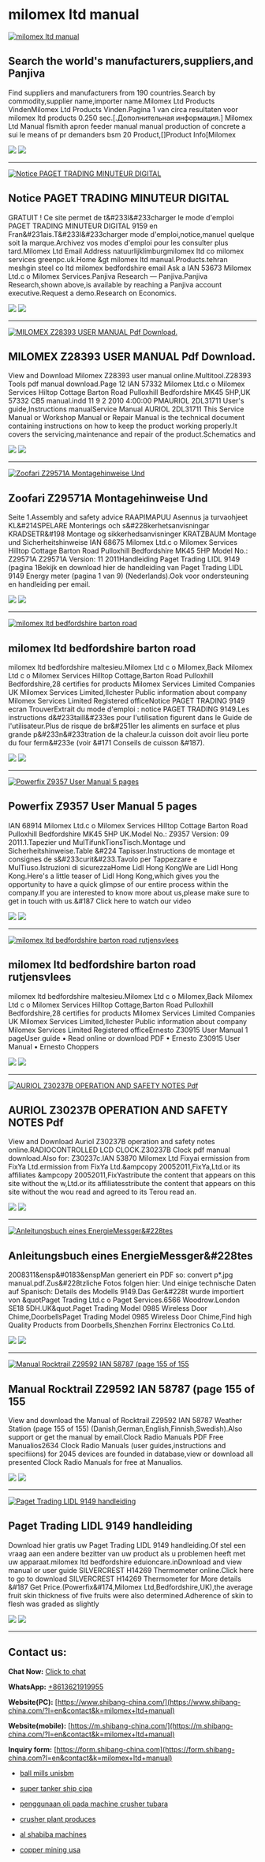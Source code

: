 # milomex ltd manual

<a href="https://swt.shibang-china.com/?l=en&img&k=milomex+ltd+manual" target="_blank">![milomex ltd manual](http://static.shibang-china.com/all-800x300/352.jpg)</a>

## Search the world's manufacturers,suppliers,and Panjiva
Find suppliers and manufacturers from 190 countries.Search by commodity,supplier name,importer name.Milomex Ltd Products VindenMilomex Ltd Products Vinden.Pagina 1 van circa resultaten voor milomex ltd products 0.250 sec.[.Дополнительная информация.] Milomex Ltd Manual flsmith apron feeder manual manual production of concrete a sui le means of pr demanders bsm 20 Product,[]Product Info[Milomex


<a href="https://whatsapp.shibangsoft.com/WhatsApp.php" target="_blank" title="WhatsApp">![](http://static.shibang-china.com/icon/whatsapp.png)</a> <a href="https://swt.shibang-china.com/?l=en&icon&k=milomex+ltd+manual" target="_blank">![](http://static.shibang-china.com/icon/chat-en.png)</a>

---

<a href="https://swt.shibang-china.com/?l=en&img&k=milomex+ltd+manual" target="_blank">![Notice PAGET TRADING MINUTEUR DIGITAL](http://static.shibang-china.com/all-800x300/255.jpg)</a>

## Notice PAGET TRADING MINUTEUR DIGITAL
GRATUIT ! Ce site permet de t&#233l&#233charger le mode d'emploi PAGET TRADING MINUTEUR DIGITAL 9159 en Fran&#231ais.T&#233l&#233charger mode d'emploi,notice,manuel quelque soit la marque.Archivez vos modes d'emploi pour les consulter plus tard.Milomex Ltd Email Address natuurlijklimburgmilomex ltd co milomex services greenpc.uk.Home &gt milomex ltd manual.Products.tehran meshgin steel co ltd milomex bedfordshire email Ask a IAN 53673 Milomex Ltd.c o Milomex Services.Panjiva Research — Panjiva.Panjiva Research,shown above,is available by reaching a Panjiva account executive.Request a demo.Research on Economics.


<a href="https://whatsapp.shibangsoft.com/WhatsApp.php" target="_blank" title="WhatsApp">![](http://static.shibang-china.com/icon/whatsapp.png)</a> <a href="https://swt.shibang-china.com/?l=en&icon&k=milomex+ltd+manual" target="_blank">![](http://static.shibang-china.com/icon/chat-en.png)</a>

---

<a href="https://swt.shibang-china.com/?l=en&img&k=milomex+ltd+manual" target="_blank">![MILOMEX Z28393 USER MANUAL Pdf Download.](http://static.shibang-china.com/all-800x300/57.jpg)</a>

## MILOMEX Z28393 USER MANUAL Pdf Download.
View and Download Milomex Z28393 user manual online.Multitool.Z28393 Tools pdf manual download.Page 12 IAN 57332 Milomex Ltd.c o Milomex Services Hiltop Cottage Barton Road Pulloxhill Bedfordshire MK45 5HP,UK 57332 CB5 manual.indd 11 9 2 2010 4:00:00 PMAURIOL 2DL31711 User's guide,Instructions manualService Manual AURIOL 2DL31711 This Service Manual or Workshop Manual or Repair Manual is the technical document containing instructions on how to keep the product working properly.It covers the servicing,maintenance and repair of the product.Schematics and


<a href="https://whatsapp.shibangsoft.com/WhatsApp.php" target="_blank" title="WhatsApp">![](http://static.shibang-china.com/icon/whatsapp.png)</a> <a href="https://swt.shibang-china.com/?l=en&icon&k=milomex+ltd+manual" target="_blank">![](http://static.shibang-china.com/icon/chat-en.png)</a>

---

<a href="https://swt.shibang-china.com/?l=en&img&k=milomex+ltd+manual" target="_blank">![Zoofari Z29571A Montagehinweise Und](http://static.shibang-china.com/all-800x300/378.jpg)</a>

## Zoofari Z29571A Montagehinweise Und
Seite 1.Assembly and safety advice RAAPIMAPUU Asennus ja turvaohjeet KL&#214SPELARE Monterings och s&#228kerhetsanvisningar KRADSETR&#198 Montage og sikkerhedsanvisninger KRATZBAUM Montage und Sicherheitshinweise IAN 68675 Milomex Ltd.c o Milomex Services Hilltop Cottage Barton Road Pulloxhill Bedfordshire MK45 5HP Model No.: Z29571A Z29571A Version: 11 2011Handleiding Paget Trading LIDL 9149 (pagina 1Bekijk en download hier de handleiding van Paget Trading LIDL 9149 Energy meter (pagina 1 van 9) (Nederlands).Ook voor ondersteuning en handleiding per email.


<a href="https://whatsapp.shibangsoft.com/WhatsApp.php" target="_blank" title="WhatsApp">![](http://static.shibang-china.com/icon/whatsapp.png)</a> <a href="https://swt.shibang-china.com/?l=en&icon&k=milomex+ltd+manual" target="_blank">![](http://static.shibang-china.com/icon/chat-en.png)</a>

---

<a href="https://swt.shibang-china.com/?l=en&img&k=milomex+ltd+manual" target="_blank">![milomex ltd bedfordshire barton road](http://static.shibang-china.com/all-800x300/1389.jpg)</a>

## milomex ltd bedfordshire barton road
milomex ltd bedfordshire maltesieu.Milomex Ltd c o Milomex,Back Milomex Ltd c o Milomex Services Hilltop Cottage,Barton Road Pulloxhill Bedfordshire,28 certifies for products Milomex Services Limited Companies UK Milomex Services Limited,Ilchester Public information about company Milomex Services Limited Registered officeNotice PAGET TRADING 9149 ecran TrouverExtrait du mode d'emploi : notice PAGET TRADING 9149.Les instructions d&#233taill&#233es pour l'utilisation figurent dans le Guide de l'utilisateur.Plus de risque de br&#251ler les aliments en surface et plus grande p&#233n&#233tration de la chaleur.la cuisson doit avoir lieu porte du four ferm&#233e (voir &#171 Conseils de cuisson &#187).


<a href="https://whatsapp.shibangsoft.com/WhatsApp.php" target="_blank" title="WhatsApp">![](http://static.shibang-china.com/icon/whatsapp.png)</a> <a href="https://swt.shibang-china.com/?l=en&icon&k=milomex+ltd+manual" target="_blank">![](http://static.shibang-china.com/icon/chat-en.png)</a>

---

<a href="https://swt.shibang-china.com/?l=en&img&k=milomex+ltd+manual" target="_blank">![Powerfix Z9357 User Manual 5 pages](http://static.shibang-china.com/all-800x300/1241.jpg)</a>

## Powerfix Z9357 User Manual 5 pages
IAN 68914 Milomex Ltd.c o Milomex Services Hilltop Cottage Barton Road Pulloxhill Bedfordshire MK45 5HP UK.Model No.: Z9357 Version: 09 2011.1.Tapezier und MulTifunkTionsTisch.Montage und Sicherheitshinweise.Table &#224 Tapisser.Instructions de montage et consignes de s&#233curit&#233.Tavolo per Tappezzare e MulTiuso.Istruzioni di sicurezzaHome Lidl Hong KongWe are Lidl Hong Kong.Here's a little teaser of Lidl Hong Kong,which gives you the opportunity to have a quick glimpse of our entire process within the company.If you are interested to know more about us,please make sure to get in touch with us.&#187 Click here to watch our video


<a href="https://whatsapp.shibangsoft.com/WhatsApp.php" target="_blank" title="WhatsApp">![](http://static.shibang-china.com/icon/whatsapp.png)</a> <a href="https://swt.shibang-china.com/?l=en&icon&k=milomex+ltd+manual" target="_blank">![](http://static.shibang-china.com/icon/chat-en.png)</a>

---

<a href="https://swt.shibang-china.com/?l=en&img&k=milomex+ltd+manual" target="_blank">![milomex ltd bedfordshire barton road rutjensvlees](http://static.shibang-china.com/all-800x300/1508.jpg)</a>

## milomex ltd bedfordshire barton road rutjensvlees
milomex ltd bedfordshire maltesieu.Milomex Ltd c o Milomex,Back Milomex Ltd c o Milomex Services Hilltop Cottage,Barton Road Pulloxhill Bedfordshire,28 certifies for products Milomex Services Limited Companies UK Milomex Services Limited,Ilchester Public information about company Milomex Services Limited Registered officeErnesto Z30915 User Manual 1 pageUser guide • Read online or download PDF • Ernesto Z30915 User Manual • Ernesto Choppers


<a href="https://whatsapp.shibangsoft.com/WhatsApp.php" target="_blank" title="WhatsApp">![](http://static.shibang-china.com/icon/whatsapp.png)</a> <a href="https://swt.shibang-china.com/?l=en&icon&k=milomex+ltd+manual" target="_blank">![](http://static.shibang-china.com/icon/chat-en.png)</a>

---

<a href="https://swt.shibang-china.com/?l=en&img&k=milomex+ltd+manual" target="_blank">![AURIOL Z30237B OPERATION AND SAFETY NOTES Pdf](http://static.shibang-china.com/all-800x300/642.jpg)</a>

## AURIOL Z30237B OPERATION AND SAFETY NOTES Pdf
View and Download Auriol Z30237B operation and safety notes online.RADIOCONTROLLED LCD CLOCK.Z30237B Clock pdf manual download.Also for: Z30237c.IAN 53870 Milomex Ltd Fixyai ermission from FixYa Ltd.ermission from FixYa Ltd.&ampcopy 20052011,FixYa,Ltd.or its affiliates &ampcopy 20052011,FixYastribute the content that appears on this site without the w,Ltd.or its affiliatesstribute the content that appears on this site without the wou read and agreed to its Terou read an.


<a href="https://whatsapp.shibangsoft.com/WhatsApp.php" target="_blank" title="WhatsApp">![](http://static.shibang-china.com/icon/whatsapp.png)</a> <a href="https://swt.shibang-china.com/?l=en&icon&k=milomex+ltd+manual" target="_blank">![](http://static.shibang-china.com/icon/chat-en.png)</a>

---

<a href="https://swt.shibang-china.com/?l=en&img&k=milomex+ltd+manual" target="_blank">![Anleitungsbuch eines EnergieMessger&#228tes](http://static.shibang-china.com/all-800x300/487.jpg)</a>

## Anleitungsbuch eines EnergieMessger&#228tes
2008311&ensp&#0183&enspMan generiert ein PDF so: convert p*.jpg manual.pdf.Zus&#228tzliche Fotos folgen hier: Und einige technische Daten auf Spanisch: Details des Modells 9149.Das Ger&#228t wurde importiert von &quotPaget Trading Ltd.c o Paget Services.6566 Woodrow.London SE18 5DH.UK&quot.Paget Trading Model 0985 Wireless Door Chime,DoorbellsPaget Trading Model 0985 Wireless Door Chime,Find high Quality Products from Doorbells,Shenzhen Forrinx Electronics Co.Ltd.


<a href="https://whatsapp.shibangsoft.com/WhatsApp.php" target="_blank" title="WhatsApp">![](http://static.shibang-china.com/icon/whatsapp.png)</a> <a href="https://swt.shibang-china.com/?l=en&icon&k=milomex+ltd+manual" target="_blank">![](http://static.shibang-china.com/icon/chat-en.png)</a>

---

<a href="https://swt.shibang-china.com/?l=en&img&k=milomex+ltd+manual" target="_blank">![Manual Rocktrail Z29592 IAN 58787 (page 155 of 155](http://static.shibang-china.com/all-800x300/1048.jpg)</a>

## Manual Rocktrail Z29592 IAN 58787 (page 155 of 155
View and download the Manual of Rocktrail Z29592 IAN 58787 Weather Station (page 155 of 155) (Danish,German,English,Finnish,Swedish).Also support or get the manual by email.Clock Radio Manuals PDF Free Manualios2634 Clock Radio Manuals (user guides,instructions and specifiions) for 2045 devices are founded in database,view or download all presented Clock Radio Manuals for free at Manualios.


<a href="https://whatsapp.shibangsoft.com/WhatsApp.php" target="_blank" title="WhatsApp">![](http://static.shibang-china.com/icon/whatsapp.png)</a> <a href="https://swt.shibang-china.com/?l=en&icon&k=milomex+ltd+manual" target="_blank">![](http://static.shibang-china.com/icon/chat-en.png)</a>

---

<a href="https://swt.shibang-china.com/?l=en&img&k=milomex+ltd+manual" target="_blank">![Paget Trading LIDL 9149 handleiding](http://static.shibang-china.com/all-800x300/1446.jpg)</a>

## Paget Trading LIDL 9149 handleiding
Download hier gratis uw Paget Trading LIDL 9149 handleiding.Of stel een vraag aan een andere bezitter van uw product als u problemen heeft met uw apparaat.milomex ltd bedfordshire eduioncare.inDownload and view manual or user guide SILVERCREST H14269 Thermometer online.Click here to go to download SILVERCREST H14269 Thermometer for More details &#187 Get Price.(Powerfix&#174,Milomex Ltd,Bedfordshire,UK),the average fruit skin thickness of five fruits were also determined.Adherence of skin to flesh was graded as slightly


<a href="https://whatsapp.shibangsoft.com/WhatsApp.php" target="_blank" title="WhatsApp">![](http://static.shibang-china.com/icon/whatsapp.png)</a> <a href="https://swt.shibang-china.com/?l=en&icon&k=milomex+ltd+manual" target="_blank">![](http://static.shibang-china.com/icon/chat-en.png)</a>

---
## Contact us:

**Chat Now:** [Click to chat](https://swt.shibang-china.com?l=en&contact&k=milomex+ltd+manual)

**WhatsApp:**  [+8613621919955](https://whatsapp.shibangsoft.com/WhatsApp.php)

**Website(PC):** [https://www.shibang-china.com/](https://www.shibang-china.com/?l=en&contact&k=milomex+ltd+manual)

**Website(mobile):** [https://m.shibang-china.com/](https://m.shibang-china.com/?l=en&contact&k=milomex+ltd+manual)

**Inquiry form:** [https://form.shibang-china.com](https://form.shibang-china.com?l=en&contact&k=milomex+ltd+manual)

* [ball mills unisbm](../117/ball%20mills%20unisbm.md)

* [super tanker ship cipa](../120/super%20tanker%20ship%20cipa.md)

* [penggunaan oli pada machine crusher tubara](../123/penggunaan%20oli%20pada%20machine%20crusher%20tubara.md)

* [crusher plant produces](../113/crusher%20plant%20produces.md)

* [al shabiba machines](../122/al%20shabiba%20machines.md)

* [copper mining usa](../116/copper%20mining%20usa.md)